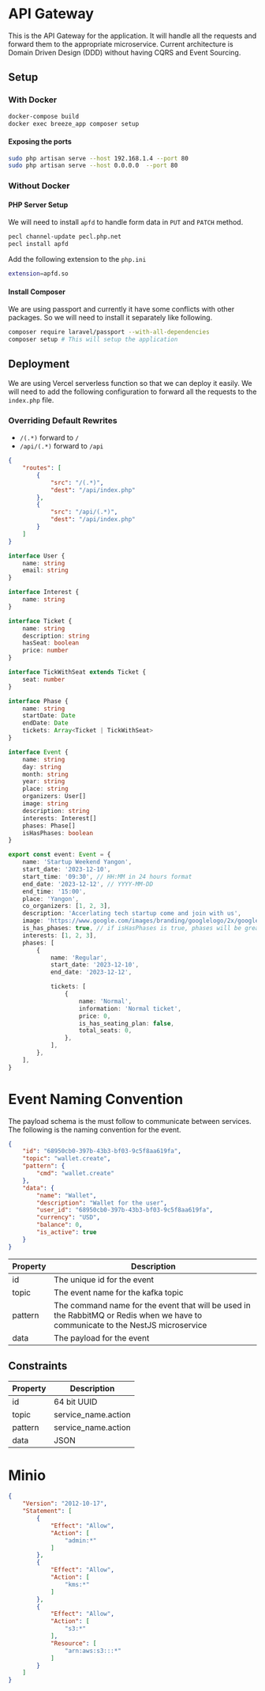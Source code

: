 # API Gateway

This is the API Gateway for the application. It will handle all the requests and forward them to the appropriate
microservice.
Current architecture is Domain Driven Design (DDD) without having CQRS and Event Sourcing.

## Setup

### With Docker

```bash
docker-compose build
docker exec breeze_app composer setup
```

#### Exposing the ports

```bash
sudo php artisan serve --host 192.168.1.4 --port 80
sudo php artisan serve --host 0.0.0.0  --port 80
```

### Without Docker

#### PHP Server Setup

We will need to install `apfd` to handle form data in `PUT` and `PATCH` method.

```bash
pecl channel-update pecl.php.net
pecl install apfd
```

Add the following extension to the `php.ini`

```bash
extension=apfd.so
```

#### Install Composer

We are using passport and currently it have some conflicts with other packages. So we will need to install it separately
like following.

```bash
composer require laravel/passport --with-all-dependencies
composer setup # This will setup the application
```

## Deployment

We are using Vercel serverless function so that we can deploy it easily. We will need to add the following configuration
to
forward all the requests to the `index.php` file.

### Overriding Default Rewrites

-   `/(.*)` forward to `/`
-   `/api/(.*)` forward to `/api`

```json
{
    "routes": [
        {
            "src": "/(.*)",
            "dest": "/api/index.php"
        },
        {
            "src": "/api/(.*)",
            "dest": "/api/index.php"
        }
    ]
}
```

```ts
interface User {
    name: string
    email: string
}

interface Interest {
    name: string
}

interface Ticket {
    name: string
    description: string
    hasSeat: boolean
    price: number
}

interface TickWithSeat extends Ticket {
    seat: number
}

interface Phase {
    name: string
    startDate: Date
    endDate: Date
    tickets: Array<Ticket | TickWithSeat>
}

interface Event {
    name: string
    day: string
    month: string
    year: string
    place: string
    organizers: User[]
    image: string
    description: string
    interests: Interest[]
    phases: Phase[]
    isHasPhases: boolean
}

export const event: Event = {
    name: 'Startup Weekend Yangon',
    start_date: '2023-12-10',
    start_time: '09:30', // HH:MM in 24 hours format
    end_date: '2023-12-12', // YYYY-MM-DD
    end_time: '15:00',
    place: 'Yangon',
    co_organizers: [1, 2, 3],
    description: 'Accerlating tech startup come and join with us',
    image: 'https://www.google.com/images/branding/googlelogo/2x/googlelogo_color_272x92dp.png',
    is_has_phases: true, // if isHasPhases is true, phases will be greater than 1
    interests: [1, 2, 3],
    phases: [
        {
            name: 'Regular',
            start_date: '2023-12-10',
            end_date: '2023-12-12',

            tickets: [
                {
                    name: 'Normal',
                    information: 'Normal ticket',
                    price: 0,
                    is_has_seating_plan: false,
                    total_seats: 0,
                },
            ],
        },
    ],
}
```

# Event Naming Convention

The payload schema is the must follow to communicate between services. The following is the naming convention for the
event.

```json
{
    "id": "68950cb0-397b-43b3-bf03-9c5f8aa619fa",
    "topic": "wallet.create",
    "pattern": {
        "cmd": "wallet.create"
    },
    "data": {
        "name": "Wallet",
        "description": "Wallet for the user",
        "user_id": "68950cb0-397b-43b3-bf03-9c5f8aa619fa",
        "currency": "USD",
        "balance": 0,
        "is_active": true
    }
}
```

| Property | Description                                                                                                                      |
| -------- | -------------------------------------------------------------------------------------------------------------------------------- |
| id       | The unique id for the event                                                                                                      |
| topic    | The event name for the kafka topic                                                                                               |
| pattern  | The command name for the event that will be used in the RabbitMQ or Redis when we have to communicate to the NestJS microservice |
| data     | The payload for the event                                                                                                        |

## Constraints

| Property | Description         |
| -------- | ------------------- |
| id       | 64 bit UUID         |
| topic    | service_name.action |
| pattern  | service_name.action |
| data     | JSON                |


# Minio

```json
{
    "Version": "2012-10-17",
    "Statement": [
        {
            "Effect": "Allow",
            "Action": [
                "admin:*"
            ]
        },
        {
            "Effect": "Allow",
            "Action": [
                "kms:*"
            ]
        },
        {
            "Effect": "Allow",
            "Action": [
                "s3:*"
            ],
            "Resource": [
                "arn:aws:s3:::*"
            ]
        }
    ]
}
```
